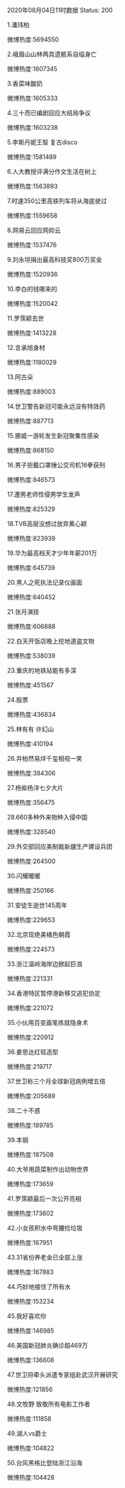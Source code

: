 2020年08月04日11时数据
Status: 200

1.潘玮柏

微博热度:5694550

2.峨眉山山林两具遗骸系自缢身亡

微博热度:1607345

3.香菜味酸奶

微博热度:1605333

4.三十而已编剧回应大结局争议

微博热度:1603238

5.李斯丹妮王智 复古disco

微博热度:1581489

6.人大教授评满分作文生活在树上

微博热度:1563893

7.时速350公里高铁列车将从海底驶过

微博热度:1559658

8.网易云回应网抑云

微博热度:1537476

9.刘永坦捐出最高科技奖800万奖金

微博热度:1520936

10.李白的钱哪来的

微博热度:1520042

11.罗霈颖去世

微博热度:1413228

12.言承旭身材

微博热度:1180029

13.阿古朵

微博热度:889003

14.世卫警告新冠可能永远没有特效药

微博热度:887713

15.挪威一游轮发生新冠聚集性感染

微博热度:868150

16.男子拒戴口罩捶公交司机16拳获刑

微博热度:846573

17.遭男老师性侵男学生发声

微博热度:825329

18.TVB高层没想过放弃黄心颖

微博热度:823939

19.华为最高档天才少年年薪201万

微博热度:645739

20.黑人之死执法记录仪画面

微博热度:640452

21.张月演技

微博热度:606888

22.白天开饭店晚上挖地道盗文物

微博热度:538039

23.重庆的地铁站能有多深

微博热度:451567

24.股票

微博热度:436834

25.林有有 许幻山

微博热度:410194

26.井柏然易烊千玺相视一笑

微博热度:384306

27.杨紫杨洋七夕大片

微博热度:356475

28.660多种外来物种入侵中国

微博热度:328540

29.外交部回应美制裁新疆生产建设兵团

微博热度:264500

30.闪耀暖暖

微博热度:250166

31.安徒生逝世145周年

微博热度:229653

32.北京现绝美橘色朝霞

微博热度:224573

33.浙江温岭海岸边掀起巨浪

微博热度:221331

34.香港特区暂停港新移交逃犯协定

微博热度:221072

35.小伙用百变画笔练就隐身术

微博热度:220912

36.姜思达红毯造型

微博热度:219717

37.世卫称三个月全球新冠病例增五倍

微博热度:205689

38.二十不惑

微博热度:189785

39.本钢

微博热度:187508

40.大爷用蔬菜制作出动物世界

微博热度:173659

41.罗霈颖最后一次公开亮相

微博热度:173602

42.小女孩积水中弯腰捡垃圾

微博热度:167951

43.31省份养老金已全部上涨

微博热度:167883

44.巧妙地接住了所有水

微博热度:153234

45.我好喜欢你

微博热度:146985

46.美国新冠肺炎确诊超469万

微博热度:136608

47.世卫将牵头派遣专家组赴武汉开展研究

微博热度:121856

48.文牧野 致敬所有电影工作者

微博热度:111858

49.湖人vs爵士

微博热度:104822

50.台风黑格比登陆浙江沿海

微博热度:104428

